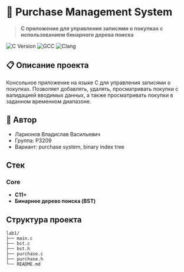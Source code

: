 # 🎯 Purchase Management System

> **C приложение для управления записями о покупках с использованием бинарного дерева поиска**

![C Version](https://img.shields.io/badge/C-C11%2B-00599C?style=for-the-badge&logo=c)
![GCC](https://img.shields.io/badge/GCC-7.0%2B-FF6600?style=for-the-badge&logo=gnu)
![Clang](https://img.shields.io/badge/Clang-6.0%2B-FF6600?style=for-the-badge&logo=llvm)

## 📋 Описание проекта

Консольное приложение на языке C для управления записями о покупках. Позволяет добавлять, удалять, просматривать покупки с валидацией вводимых данных, а также просматривать покупки в заданном временном диапазоне.

## 👤 Автор

- Ларионов Владислав Васильевич
- Группа: P3209  
- Вариант: purchase system, binary index tree

## Стек

### Core
- **C11+**
- **Бинарное дерево поиска (BST)**

## Структура проекта

```
lab1/
├── main.c
├── bst.c
├── bst.h
├── purchase.c
├── purchase.h
└── README.md
```
